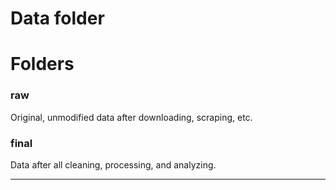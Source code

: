 # Data folder

# Folders

### raw

Original, unmodified data after downloading, scraping, etc.

### final

Data after all cleaning, processing, and analyzing.

---
